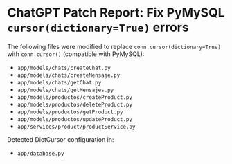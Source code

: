# ChatGPT Patch Report: Fix PyMySQL `cursor(dictionary=True)` errors

The following files were modified to replace `conn.cursor(dictionary=True)` with `conn.cursor()` (compatible with PyMySQL):

- `app/models/chats/createChat.py`
- `app/models/chats/createMensaje.py`
- `app/models/chats/getChat.py`
- `app/models/chats/getMensajes.py`
- `app/models/productos/createProduct.py`
- `app/models/productos/deleteProduct.py`
- `app/models/productos/getProduct.py`
- `app/models/productos/updateProduct.py`
- `app/services/product/productService.py`

Detected DictCursor configuration in:
- `app/database.py`
